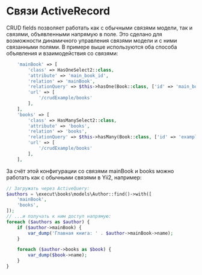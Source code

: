 # Cвязи ActiveRecord
CRUD fields позволяет работать как с обычными связями модели, так и связями, объявленными напрямую в поле. Это сделано
для возможности динамичного управления связями модели и с ними связанными полями. В примере выше используются оба способа
объявления и взаимодействия со связями:
```php
    'mainBook' => [
        'class' => HasOneSelect2::class,
        'attribute' => 'main_book_id',
        'relation' => 'mainBook',
        'relationQuery' => $this->hasOne(Book::class, ['id' => 'main_book_id']),
        'url' => [
            '/crudExample/books'
        ],
    ],
    'books' => [
        'class' => HasManySelect2::class,
        'attribute' => 'books',
        'relation' => 'books',
        'relationQuery' => $this->hasMany(Book::class, ['id' => 'example_book_id'])->via('vsBooks'),
        'url' => [
            '/crudExample/books'
        ],
    ],
```

За счёт этой конфигурации со связями mainBook и books можно работать как с обычными связями в Yii2, например:
```php
// Загружать через ActiveQuery:
$authors = \execut\books\models\Author::find()->with([
    'mainBook',
    'books',
]);
// ...и получать к ним доступ напрямую:
foreach ($authors as $author) {
    if ($author->mainBook) {
        var_dump('Главная книга: ' . $author->mainBook->name);
    }

    foreach ($author->books as $book) {
        var_dump($book->name);
    }
}
```